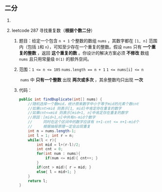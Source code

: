 ## 二分



1. 

2. leetcode 287 寻找重复数（**根据个数二分**）

   1. 题目：给定一个包含 `n + 1` 个整数的数组 `nums` ，其数字都在 `[1, n]` 范围内（包括 `1`和 `n`），可知至少存在一个重复的整数。假设 `nums` 只有 **一个重复的整数** ，返回 **这个重复的数** 。你设计的解决方案必须 **不修改** 数组 `nums` 且只用常量级 `O(1)` 的额外空间。

   2. 范围：`1 <= n <= 105` `nums.length == n + 1` `1 <= nums[i] <= n` 

      ​             `nums` 中 **只有一个整数** 出现 **两次或多次** ，其余整数均只出现 **一次**

   3. 代码：

      ```java
      public int findDuplicate(int[] nums) {
          //随机选择一个数mid，统计原来数字中小于等于mid的元素个数cnt
          //如果cnt>mid 则表示[1, mid]中肯定存在重复的数字
          //如果cnt<=mid 则表示[mid+1, n]中肯定存在重复的数字
          //原因：[mid+1,n]中共有n-mid个数字 
          //     同时在这个区间中的数字应该有 n+1-cnt <= n+1-mid个
          //     根据抽屉原理一定会出现重复
          int n = nums.length-1;
          int l = 1; int r = n;
          while(l < r){
              int mid = l+(r-l)/2;
              int cnt = 0;
              for(int num : nums){
                  if(num <= mid){ cnt++; }
              }
              if(cnt > mid){ r = mid; }
              else{ l = mid+1; }
          }
          return l;
      }
      ```

      